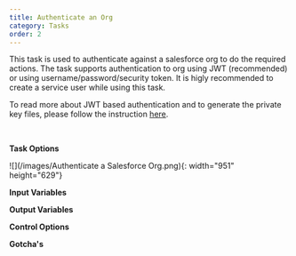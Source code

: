 ```yaml
---
title: Authenticate an Org
category: Tasks
order: 2
---
```


This task is used to authenticate against a salesforce org to do the required actions. The task supports authentication to org using JWT (recommended) or using username/password/security token. It is higly recommended to create a service user while using this task.

To read more about JWT based authentication and to generate the private key files, please follow the instruction&nbsp;[here](https://developer.salesforce.com/docs/atlas.en-us.sfdx_dev.meta/sfdx_dev/sfdx_dev_auth_jwt_flow.htm).

&nbsp;

**Task Options**

![](/images/Authenticate a Salesforce Org.png){: width="951" height="629"}

**Input Variables**

**Output Variables**

**Control Options**

**Gotcha's**